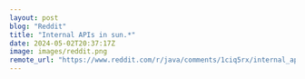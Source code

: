 ```yaml
---
layout: post
blog: "Reddit"
title: "Internal APIs in sun.*"
date: 2024-05-02T20:37:17Z
image: images/reddit.png
remote_url: "https://www.reddit.com/r/java/comments/1ciq5rx/internal_apis_in_sun/"
---
```

